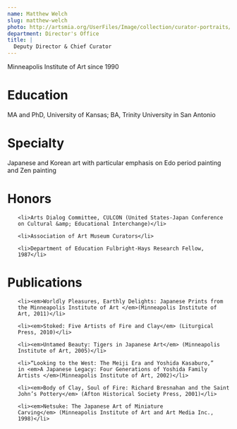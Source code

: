 ```yaml
---
name: Matthew Welch
slug: matthew-welch
photo: http://artsmia.org/UserFiles/Image/collection/curator-portraits/Welch.jpg
department: Director's Office
title: |
  Deputy Director & Chief Curator
---
```


Minneapolis Institute of Art since 1990

# Education

MA and PhD, University of Kansas; BA, Trinity University in San Antonio

# Specialty

Japanese and Korean art with particular emphasis on Edo period painting and Zen painting

# Honors

<ul>

	<li>Arts Dialog Committee, CULCON (United States-Japan Conference on Cultural &amp; Educational Interchange)</li>

	<li>Association of Art Museum Curators</li>

	<li>Department of Education Fulbright-Hays Research Fellow, 1987</li>

</ul>

# Publications

<ul>

	<li><em>Worldly Pleasures, Earthly Delights: Japanese Prints from the Minneapolis Institute of Art </em>(Minneapolis Institute of Art, 2011)</li>

	<li><em>Stoked: Five Artists of Fire and Clay</em> (Liturgical Press, 2010)</li>

	<li><em>Untamed Beauty: Tigers in Japanese Art</em> (Minneapolis Institute of Art, 2005)</li>

	<li>“Looking to the West: The Meiji Era and Yoshida Kasaburo,” in <em>A Japanese Legacy: Four Generations of Yoshida Family Artists </em>(Minneapolis Institute of Art, 2002)</li>

	<li><em>Body of Clay, Soul of Fire: Richard Bresnahan and the Saint John’s Pottery</em> (Afton Historical Society Press, 2001)</li>

	<li><em>Netsuke: The Japanese Art of Miniature Carving</em> (Minneapolis Institute of Art and Art Media Inc., 1998)</li>

</ul>

